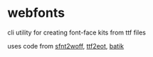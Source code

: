 # webfonts

cli utility for creating font-face kits from ttf files

uses code from [sfnt2woff](http://people.mozilla.com/~jkew/woff/), [ttf2eot](http://code.google.com/p/ttf2eot/), [batik](http://xmlgraphics.apache.org/batik/)
